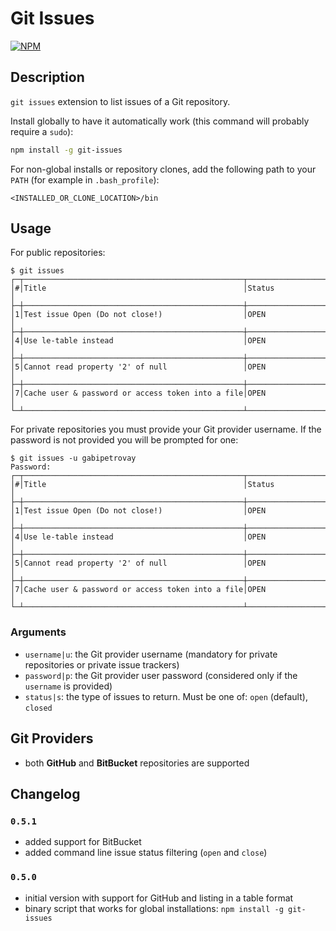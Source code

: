 # Git Issues
[![NPM](https://nodei.co/npm/git-issues.png)](https://nodei.co/npm/git-issues/)

## Description
`git issues` extension to list issues of a Git repository.

Install globally to have it automatically work (this command will probably require a `sudo`):

```bash
npm install -g git-issues
```

For non-global installs or repository clones, add the following path to your `PATH` (for example in `.bash_profile`):

```
<INSTALLED_OR_CLONE_LOCATION>/bin
```

## Usage
For public repositories:

```
$ git issues
┌─┬─────────────────────────────────────────────────┬─────────────────────────────────────────────────┐
│#│Title                                            │Status                                           │
├─┼─────────────────────────────────────────────────┼─────────────────────────────────────────────────┤
│1│Test issue Open (Do not close!)                  │OPEN                                             │
├─┼─────────────────────────────────────────────────┼─────────────────────────────────────────────────┤
│4│Use le-table instead                             │OPEN                                             │
├─┼─────────────────────────────────────────────────┼─────────────────────────────────────────────────┤
│5│Cannot read property '2' of null                 │OPEN                                             │
├─┼─────────────────────────────────────────────────┼─────────────────────────────────────────────────┤
│7│Cache user & password or access token into a file│OPEN                                             │
└─┴─────────────────────────────────────────────────┴─────────────────────────────────────────────────┘
```

For private repositories you must provide your Git provider username. If the password is not provided you will be prompted for one:

```
$ git issues -u gabipetrovay
Password:
┌─┬─────────────────────────────────────────────────┬─────────────────────────────────────────────────┐
│#│Title                                            │Status                                           │
├─┼─────────────────────────────────────────────────┼─────────────────────────────────────────────────┤
│1│Test issue Open (Do not close!)                  │OPEN                                             │
├─┼─────────────────────────────────────────────────┼─────────────────────────────────────────────────┤
│4│Use le-table instead                             │OPEN                                             │
├─┼─────────────────────────────────────────────────┼─────────────────────────────────────────────────┤
│5│Cannot read property '2' of null                 │OPEN                                             │
├─┼─────────────────────────────────────────────────┼─────────────────────────────────────────────────┤
│7│Cache user & password or access token into a file│OPEN                                             │
└─┴─────────────────────────────────────────────────┴─────────────────────────────────────────────────┘
```

### Arguments
 - `username|u`: the Git provider username (mandatory for private repositories or private issue trackers)
 - `password|p`: the Git provider user password (considered only if the `username` is provided)
 - `status|s`: the type of issues to return. Must be one of: `open` (default), `closed`

## Git Providers
 - both **GitHub** and **BitBucket** repositories are supported

## Changelog
### `0.5.1`
 - added support for BitBucket
 - added command line issue status filtering (`open` and `close`)

### `0.5.0`
 - initial version with support for GitHub and listing in a table format
 - binary script that works for global installations: `npm install -g git-issues`
